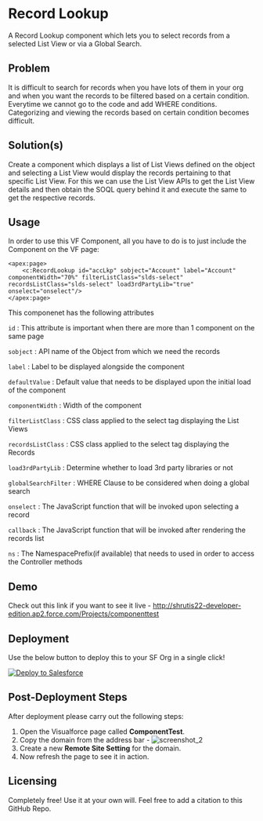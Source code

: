 # Record Lookup
A Record Lookup component which lets you to select records from a selected List View or via a Global Search.

## Problem
It is difficult to search for records when you have lots of them in your org and when you want the records to be filtered based on a certain condition. Everytime we cannot go to the code and add WHERE conditions. Categorizing and viewing the records based on certain condition becomes difficult.

## Solution(s)
Create a component which displays a list of List Views defined on the object and selecting a List View would display the records pertaining to that specific List View. For this we can use the List View APIs to get the List View details and then obtain the SOQL query behind it and execute the same to get the respective records.

## Usage
In order to use this VF Component, all you have to do is to just include the Component on the VF page:
```
<apex:page>
    <c:RecordLookup id="accLkp" sobject="Account" label="Account" componentWidth="70%" filterListClass="slds-select" recordsListClass="slds-select" load3rdPartyLib="true" onselect="onselect"/>
</apex:page>
```

This componenet has the following attributes

  `id`                  : This attribute is important when there are more than 1 component on the same page

  `sobject`             : API name of the Object from which we need the records

  `label`               : Label to be displayed alongside the component

  `defaultValue`        : Default value that needs to be displayed upon the initial load of the component

  `componentWidth`      : Width of the component

  `filterListClass`     : CSS class applied to the select tag displaying the List Views

  `recordsListClass`    : CSS class applied to the select tag displaying the Records

  `load3rdPartyLib`     : Determine whether to load 3rd party libraries or not

  `globalSearchFilter`  : WHERE Clause to be considered when doing a global search

  `onselect`            : The JavaScript function that will be invoked upon selecting a record

  `callback`            : The JavaScript function that will be invoked after rendering the records list

  `ns`                  : The NamespacePrefix(if available) that needs to used in order to access the Controller methods

## Demo
Check out this link if you want to see it live - http://shrutis22-developer-edition.ap2.force.com/Projects/componenttest

## Deployment
Use the below button to deploy this to your SF Org in a single click!

<a href="https://githubsfdeploy.herokuapp.com?owner=shrutis22&repo=Record-Lookup">
  <img alt="Deploy to Salesforce"
       src="https://raw.githubusercontent.com/afawcett/githubsfdeploy/master/deploy.png">
</a>

## Post-Deployment Steps
After deployment please carry out the following steps:
1. Open the Visualforce page called **ComponentTest**.
2. Copy the domain from the address bar - 
![screenshot_2](https://cloud.githubusercontent.com/assets/16715515/26102200/a66aa58e-3a51-11e7-904a-de461634ed70.png)
3. Create a new **Remote Site Setting** for the domain.
4. Now refresh the page to see it in action.

## Licensing
Completely free! Use it at your own will. Feel free to add a citation to this GitHub Repo.
